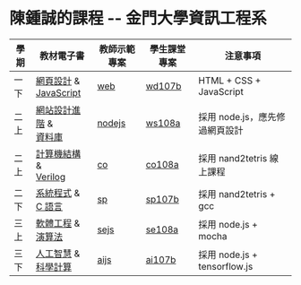 # 陳鍾誠的課程 -- 金門大學資訊工程系

學期  | 教材電子書       |  教師示範專案               | 學生課堂專案             | 注意事項
------|-----------------|-----------------------------|-------------------------|-------------------------------
一下 | [網頁設計](wd) & <br/> [JavaScript](js)  | [web](https://github.com/cccbook/web/) | [wd107b](https://github.com/cccnqu/wd107b/) | HTML + CSS + JavaScript
二上 | [網站設計進階](ws) & <br/>[資料庫](db)  | [nodejs](https://github.com/cccbook/nodejs/) | [ws108a](https://github.com/cccnqu/ws108a/) | 採用 node.js，應先修過網頁設計
二上 | [計算機結構](co)  & <br/>[Verilog](verilog) | [co](https://github.com/cccbook/co/) | [co108a](https://github.com/cccnqu/co108a/) | 採用 nand2tetris 線上課程
二下 | [系統程式](sp) & <br/>[C 語言](c)  | [sp](https://github.com/cccbook/sp/) | [sp107b](https://github.com/cccnqu/sp107b/) | 採用 nand2tetris + gcc 
三上 | [軟體工程](se) & <br/>[演算法](alg) | [sejs](https://github.com/cccbook/sejs/) | [se108a](https://github.com/cccnqu/se108a/) | 採用 node.js + mocha
三下 | [人工智慧](ai) & <br/>[科學計算](ma)  | [aijs](https://github.com/cccbook/aijs/) | [ai107b](https://github.com/cccnqu/ai107b/) | 採用 node.js + tensorflow.js 